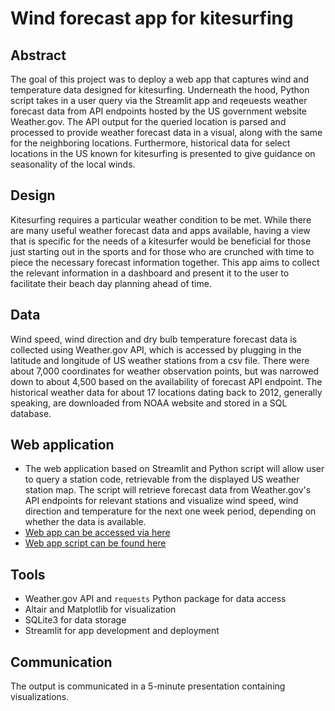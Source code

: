 # Wind forecast app for kitesurfing

## Abstract
The goal of this project was to deploy a web app that captures wind and temperature data designed for kitesurfing. Underneath the hood, Python script takes in a user query via the Streamlit app and reqeuests weather forecast data from API endpoints hosted by the US government website Weather.gov. The API output for the queried location is parsed and processed to provide weather forecast data in a visual, along with the same for the neighboring locations. Furthermore, historical data for select locations in the US known for kitesurfing is presented to give guidance on seasonality of the local winds. 

## Design
Kitesurfing requires a particular weather condition to be met. While there are many useful weather forecast data and apps available, having a view that is specific for the needs of a kitesurfer would be beneficial for those just starting out in the sports and for those who are crunched with time to piece the necessary forecast information together. This app aims to collect the relevant information in a dashboard and present it to the user to facilitate their beach day planning ahead of time. 

## Data
Wind speed, wind direction and dry bulb temperature forecast data is collected using Weather.gov API, which is accessed by plugging in the latitude and longitude of US weather stations from a csv file. There were about 7,000 coordinates for weather observation points, but was narrowed down to about 4,500 based on the availability of forecast API endpoint. The historical weather data for about 17 locations dating back to 2012, generally speaking, are downloaded from NOAA website and stored in a SQL database.

## Web application
- The web application based on Streamlit and Python script will allow user to query a station code, retrievable from the displayed US weather station map. The script will retrieve forecast data from Weather.gov's API endpoints for relevant stations and visualize wind speed, wind direction and temperature for the next one week period, depending on whether the data is available. 
- [Web app can be accessed via here](https://share.streamlit.io/nkim500/metis_projects/main/07_Engineering/streamlit_app_2.py)
- [Web app script can be found here](https://github.com/nkim500/Metis-Projects/blob/master/Engineering%20-%20wind%20forecast%20web%20application/03_streamlit_app.py)

## Tools
- Weather.gov API and `requests` Python package for data access
- Altair and Matplotlib for visualization
- SQLite3 for data storage
- Streamlit for app development and deployment

## Communication
The output is communicated in a 5-minute presentation containing visualizations. 


